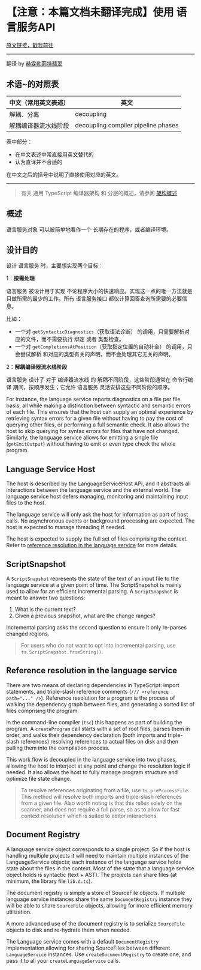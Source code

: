 # 【注意：本篇文档未翻译完成】使用 语言服务API

[原文链接，戳我前往](https://github.com/microsoft/TypeScript/wiki/Using-the-Language-Service-API)

------

翻译 by [赫雯勒莉特翡翠](https://github.com/HeveraletLaidCenx)

## 术语~的对照表

|中文（常用英文表述）|英文|
|----|----|
|解耦、分离|decoupling|
|解耦编译器流水线阶段|decoupling compiler pipeline phases|

表中部分：

* 在中文表述中常直接用英文替代的
* 认为直译并不合适的

在中文之后的括号中说明了直接使用对应的英文。

------

> 有关 通用 TypeScript 编译器架构 和 分层的概述，请参阅 [架构概述](https://github.com/microsoft/TypeScript/wiki/Architectural-Overview)

## 概述

语言服务对象 可以被简单地看作一个 长期存在的程序，或者编译环境。

## 设计目的

设计 语言服务 时，主要想实现两个目标：

1：**按需处理**

语言服务 被设计用于实现 不论程序大小的快速响应。实现这一点的唯一方法就是 只做所需的最少的工作。所有 语言服务接口 都仅计算回答查询所需要的必要信息。

比如：

* 一个对 `getSyntacticDiagnostics`（获取语法诊断） 的调用，只需要解析对应的文件，而不需要执行 绑定 或者 类型检查。
* 一个对 `getCompletionsAtPosition`（获取指定位置的自动补全） 的调用，只会尝试解析 和对应的类型有关的声明，而不会处理其它无关的声明。

2：**解耦编译器流水线阶段**

语言服务 设计了 对于 编译器流水线 的 解耦不同阶段，这些阶段通常在 命令行编译 期间，按顺序发生；它允许 语言服务 灵活安排这些不同阶段的顺序。

For instance, the language service reports diagnostics on a file per file basis, all while making a distinction between syntactic and semantic errors of each file. This ensures that the host can supply an optimal experience by retrieving syntax errors for a given file without having to pay the cost of querying other files, or performing a full semantic check. It also allows the host to skip querying for syntax errors for files that have not changed. Similarly, the language service allows for emitting a single file (`getEmitOutput`) without having to emit or even type check the whole program.

## Language Service Host

The host is described by the LanguageServiceHost API, and it abstracts all interactions between the language service and the external world. The language service host defers managing, monitoring and maintaining input files to the host.

The language service will only ask the host for information as part of host calls. No asynchronous events or background processing are expected. The host is expected to manage threading if needed.

The host is expected to supply the full set of files comprising the context. Refer to [reference resolution in the language service](https://github.com/microsoft/TypeScript/wiki/Using-the-Language-Service-API#reference-resolution-in-the-language-service) for more details.

## ScriptSnapshot

A `ScriptSnapshot` represents the state of the text of an input file to the language service at a given point of time. The ScriptSnapshot is mainly used to allow for an efficient incremental parsing. A `ScriptSnapshot` is meant to answer two questions:

1. What is the current text?
2. Given a previous snapshot, what are the change ranges?

Incremental parsing asks the second question to ensure it only re-parses changed regions.

> For users who do not want to opt into incremental parsing, use `ts.ScriptSnapshot.fromString()`.

## Reference resolution in the language service

There are two means of declaring dependencies in TypeScript: import statements, and triple-slash reference comments (`/// <reference path="..." />`). Reference resolution for a program is the process of walking the dependency graph between files, and generating a sorted list of files comprising the program.

In the command-line compiler (`tsc`) this happens as part of building the program. A `createProgram` call starts with a set of root files, parses them in order, and walks their dependency declaration (both imports and triple-slash references) resolving references to actual files on disk and then pulling them into the compilation process.

This work flow is decoupled in the language service into two phases, allowing the host to interject at any point and change the resolution logic if needed. It also allows the host to fully manage program structure and optimize file state change.

> To resolve references originating from a file, use `ts.preProcessFile`. This method will resolve both imports and triple-slash references from a given file. Also worth noting is that this relies solely on the scanner, and does not require a full parse, so as to allow for fast context resolution which is suited to editor interactions.

## Document Registry

A language service object corresponds to a single project. So if the host is handling multiple projects it will need to maintain multiple instances of the LanguageService objects; each instance of the language service holds state about the files in the context. Most of the state that a language service object holds is syntactic (text + AST). The projects can share files (at minimum, the library file `lib.d.ts`).

The document registry is simply a store of SourceFile objects. If multiple language service instances share the same `DocumentRegistry` instance they will be able to share `SourceFile` objects, allowing for more efficient memory utilization.

A more advanced use of the document registry is to serialize `SourceFile` objects to disk and re-hydrate them when needed.

The Language service comes with a default `DocumentRegistry` implementation allowing for sharing SourceFiles between different `LanguageService` instances. Use `createDocumentRegistry` to create one, and pass it to all your `createLanguageService` calls.